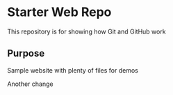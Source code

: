 # Starter Web Repo

This repository is for showing how Git and GitHub work

## Purpose

Sample website with plenty of files for demos

Another change